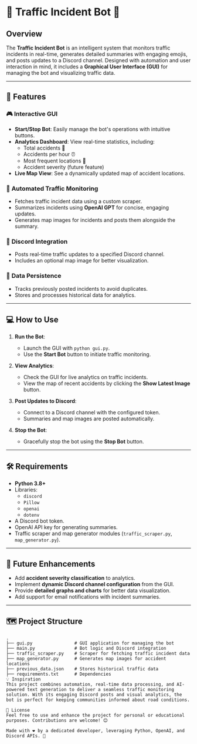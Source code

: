 # 🚦 Traffic Incident Bot 🛑

## Overview

The **Traffic Incident Bot** is an intelligent system that monitors traffic incidents in real-time, generates detailed summaries with engaging emojis, and posts updates to a Discord channel. Designed with automation and user interaction in mind, it includes a **Graphical User Interface (GUI)** for managing the bot and visualizing traffic data.

---

## 🧰 Features

### 🎮 **Interactive GUI**
- **Start/Stop Bot**: Easily manage the bot's operations with intuitive buttons.
- **Analytics Dashboard**: View real-time statistics, including:
  - Total accidents 🚗
  - Accidents per hour ⏰
  - Most frequent locations 📍
  - Accident severity (future feature)
- **Live Map View**: See a dynamically updated map of accident locations.

### 🤖 **Automated Traffic Monitoring**
- Fetches traffic incident data using a custom scraper.
- Summarizes incidents using **OpenAI GPT** for concise, engaging updates.
- Generates map images for incidents and posts them alongside the summary.

### 📝 **Discord Integration**
- Posts real-time traffic updates to a specified Discord channel.
- Includes an optional map image for better visualization.

### 🔄 **Data Persistence**
- Tracks previously posted incidents to avoid duplicates.
- Stores and processes historical data for analytics.

---

## 💻 How to Use

1. **Run the Bot**:
   - Launch the GUI with `python gui.py`.
   - Use the **Start Bot** button to initiate traffic monitoring.
   
2. **View Analytics**:
   - Check the GUI for live analytics on traffic incidents.
   - View the map of recent accidents by clicking the **Show Latest Image** button.

3. **Post Updates to Discord**:
   - Connect to a Discord channel with the configured token.
   - Summaries and map images are posted automatically.

4. **Stop the Bot**:
   - Gracefully stop the bot using the **Stop Bot** button.

---

## 🛠️ Requirements

- **Python 3.8+**
- Libraries:
  - `discord`
  - `Pillow`
  - `openai`
  - `dotenv`
- A Discord bot token.
- OpenAI API key for generating summaries.
- Traffic scraper and map generator modules (`traffic_scraper.py`, `map_generator.py`).

---

## 🚀 Future Enhancements
- Add **accident severity classification** to analytics.
- Implement **dynamic Discord channel configuration** from the GUI.
- Provide **detailed graphs and charts** for better data visualization.
- Add support for email notifications with incident summaries.

---

## 🗺️ Project Structure

```plaintext
.
├── gui.py                # GUI application for managing the bot
├── main.py               # Bot logic and Discord integration
├── traffic_scraper.py    # Scraper for fetching traffic incident data
├── map_generator.py      # Generates map images for accident locations
├── previous_data.json    # Stores historical traffic data
├── requirements.txt      # Dependencies
💡 Inspiration
This project combines automation, real-time data processing, and AI-powered text generation to deliver a seamless traffic monitoring solution. With its engaging Discord posts and visual analytics, the bot is perfect for keeping communities informed about road conditions.

📜 License
Feel free to use and enhance the project for personal or educational purposes. Contributions are welcome! 😊

Made with ❤️ by a dedicated developer, leveraging Python, OpenAI, and Discord APIs. 🚀
